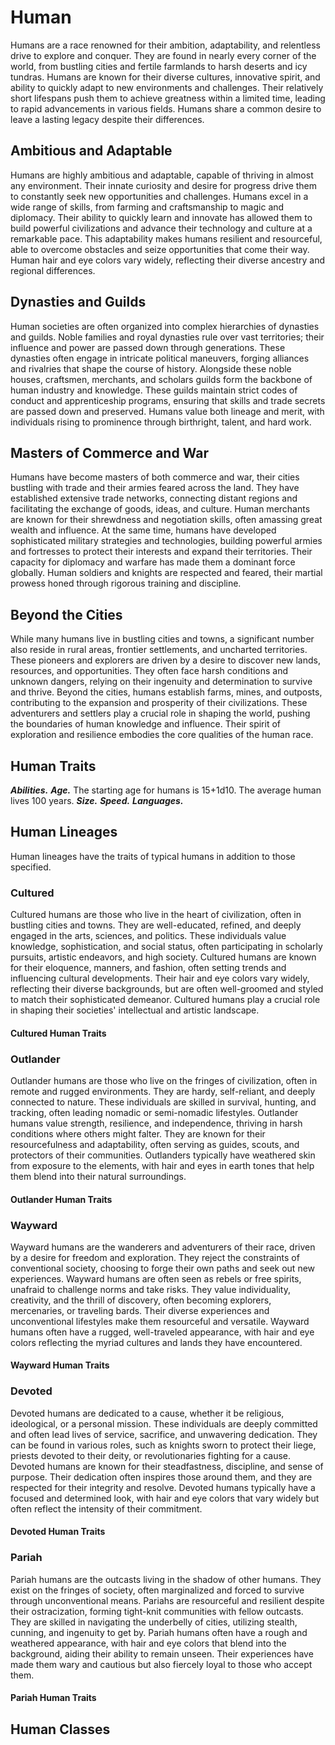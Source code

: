 # Human

Humans are a race renowned for their ambition, adaptability, and relentless drive to explore and conquer. They are found in nearly every corner of the world, from bustling cities and fertile farmlands to harsh deserts and icy tundras. Humans are known for their diverse cultures, innovative spirit, and ability to quickly adapt to new environments and challenges. Their relatively short lifespans push them to achieve greatness within a limited time, leading to rapid advancements in various fields. Humans share a common desire to leave a lasting legacy despite their differences.

## Ambitious and Adaptable

Humans are highly ambitious and adaptable, capable of thriving in almost any environment. Their innate curiosity and desire for progress drive them to constantly seek new opportunities and challenges. Humans excel in a wide range of skills, from farming and craftsmanship to magic and diplomacy. Their ability to quickly learn and innovate has allowed them to build powerful civilizations and advance their technology and culture at a remarkable pace. This adaptability makes humans resilient and resourceful, able to overcome obstacles and seize opportunities that come their way. Human hair and eye colors vary widely, reflecting their diverse ancestry and regional differences.

## Dynasties and Guilds

Human societies are often organized into complex hierarchies of dynasties and guilds. Noble families and royal dynasties rule over vast territories; their influence and power are passed down through generations. These dynasties often engage in intricate political maneuvers, forging alliances and rivalries that shape the course of history. Alongside these noble houses, craftsmen, merchants, and scholars guilds form the backbone of human industry and knowledge. These guilds maintain strict codes of conduct and apprenticeship programs, ensuring that skills and trade secrets are passed down and preserved. Humans value both lineage and merit, with individuals rising to prominence through birthright, talent, and hard work.

## Masters of Commerce and War

Humans have become masters of both commerce and war, their cities bustling with trade and their armies feared across the land. They have established extensive trade networks, connecting distant regions and facilitating the exchange of goods, ideas, and culture. Human merchants are known for their shrewdness and negotiation skills, often amassing great wealth and influence. At the same time, humans have developed sophisticated military strategies and technologies, building powerful armies and fortresses to protect their interests and expand their territories. Their capacity for diplomacy and warfare has made them a dominant force globally. Human soldiers and knights are respected and feared, their martial prowess honed through rigorous training and discipline.

## Beyond the Cities

While many humans live in bustling cities and towns, a significant number also reside in rural areas, frontier settlements, and uncharted territories. These pioneers and explorers are driven by a desire to discover new lands, resources, and opportunities. They often face harsh conditions and unknown dangers, relying on their ingenuity and determination to survive and thrive. Beyond the cities, humans establish farms, mines, and outposts, contributing to the expansion and prosperity of their civilizations. These adventurers and settlers play a crucial role in shaping the world, pushing the boundaries of human knowledge and influence. Their spirit of exploration and resilience embodies the core qualities of the human race.

## Human Traits

***Abilities.*** <!--WIP-->
***Age.*** The starting age for humans is 15+1d10. The average human lives 100 years.
***Size.*** <!--WIP-->
***Speed.*** <!--WIP-->
***Languages.*** <!--WIP-->

## Human Lineages

Human lineages have the traits of typical humans in addition to those specified.

### Cultured

Cultured humans are those who live in the heart of civilization, often in bustling cities and towns. They are well-educated, refined, and deeply engaged in the arts, sciences, and politics. These individuals value knowledge, sophistication, and social status, often participating in scholarly pursuits, artistic endeavors, and high society. Cultured humans are known for their eloquence, manners, and fashion, often setting trends and influencing cultural developments. Their hair and eye colors vary widely, reflecting their diverse backgrounds, but are often well-groomed and styled to match their sophisticated demeanor. Cultured humans play a crucial role in shaping their societies' intellectual and artistic landscape.

#### Cultured Human Traits

<!--WIP-->

### Outlander

Outlander humans are those who live on the fringes of civilization, often in remote and rugged environments. They are hardy, self-reliant, and deeply connected to nature. These individuals are skilled in survival, hunting, and tracking, often leading nomadic or semi-nomadic lifestyles. Outlander humans value strength, resilience, and independence, thriving in harsh conditions where others might falter. They are known for their resourcefulness and adaptability, often serving as guides, scouts, and protectors of their communities. Outlanders typically have weathered skin from exposure to the elements, with hair and eyes in earth tones that help them blend into their natural surroundings.

#### Outlander Human Traits

<!--WIP-->

### Wayward

Wayward humans are the wanderers and adventurers of their race, driven by a desire for freedom and exploration. They reject the constraints of conventional society, choosing to forge their own paths and seek out new experiences. Wayward humans are often seen as rebels or free spirits, unafraid to challenge norms and take risks. They value individuality, creativity, and the thrill of discovery, often becoming explorers, mercenaries, or traveling bards. Their diverse experiences and unconventional lifestyles make them resourceful and versatile. Wayward humans often have a rugged, well-traveled appearance, with hair and eye colors reflecting the myriad cultures and lands they have encountered.

#### Wayward Human Traits

<!--WIP-->

### Devoted

Devoted humans are dedicated to a cause, whether it be religious, ideological, or a personal mission. These individuals are deeply committed and often lead lives of service, sacrifice, and unwavering dedication. They can be found in various roles, such as knights sworn to protect their liege, priests devoted to their deity, or revolutionaries fighting for a cause. Devoted humans are known for their steadfastness, discipline, and sense of purpose. Their dedication often inspires those around them, and they are respected for their integrity and resolve. Devoted humans typically have a focused and determined look, with hair and eye colors that vary widely but often reflect the intensity of their commitment.

#### Devoted Human Traits

<!--WIP-->

### Pariah

Pariah humans are the outcasts living in the shadow of other humans. They exist on the fringes of society, often marginalized and forced to survive through unconventional means. Pariahs are resourceful and resilient despite their ostracization, forming tight-knit communities with fellow outcasts. They are skilled in navigating the underbelly of cities, utilizing stealth, cunning, and ingenuity to get by. Pariah humans often have a rough and weathered appearance, with hair and eye colors that blend into the background, aiding their ability to remain unseen. Their experiences have made them wary and cautious but also fiercely loyal to those who accept them.

#### Pariah Human Traits

<!--WIP-->

## Human Classes

<!--WIP-->